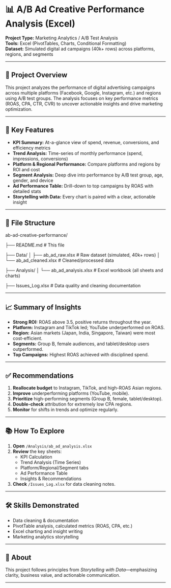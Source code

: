 # 📊 A/B Ad Creative Performance Analysis (Excel)

**Project Type:** Marketing Analytics / A/B Test Analysis  
**Tools:** Excel (PivotTables, Charts, Conditional Formatting)  
**Dataset:** Simulated digital ad campaigns (40k+ rows) across platforms, regions, and segments

---

## 📝 Project Overview

This project analyzes the performance of digital advertising campaigns across multiple platforms (Facebook, Google, Instagram, etc.) and regions using A/B test groups. The analysis focuses on key performance metrics (ROAS, CPA, CTR, CVR) to uncover actionable insights and drive marketing optimization.

---

## 🚀 Key Features

- **KPI Summary:** At-a-glance view of spend, revenue, conversions, and efficiency metrics
- **Trend Analysis:** Time-series of monthly performance (spend, impressions, conversions)
- **Platform & Regional Performance:** Compare platforms and regions by ROI and cost
- **Segment Analysis:** Deep dive into performance by A/B test group, age, gender, and device
- **Ad Performance Table:** Drill-down to top campaigns by ROAS with detailed stats
- **Storytelling with Data:** Every chart is paired with a clear, actionable insight

---

## 📂 File Structure
ab-ad-creative-performance/

├── README.md # This file

├── Data/
│ ├── ab_ad_raw.xlsx # Raw dataset (simulated, 40k+ rows)
│ └── ab_ad_cleaned.xlsx # Cleaned/processed data

├── Analysis/
│ └── ab_ad_analysis.xlsx # Excel workbook (all sheets and charts)

├── Issues_Log.xlsx # Data quality and cleaning documentation



---

## 📈 Summary of Insights

- **Strong ROI:** ROAS above 3.5, positive returns throughout the year.
- **Platform:** Instagram and TikTok led; YouTube underperformed on ROAS.
- **Region:** Asian markets (Japan, India, Singapore, Taiwan) were most cost-efficient.
- **Segments:** Group B, female audiences, and tablet/desktop users outperformed.
- **Top Campaigns:** Highest ROAS achieved with disciplined spend.

---

## ✅ Recommendations

1. **Reallocate budget** to Instagram, TikTok, and high-ROAS Asian regions.
2. **Improve** underperforming platforms (YouTube, mobile).
3. **Prioritize** high-performing segments (Group B, female, tablet/desktop).
4. **Double-check** attribution for extremely low CPA regions.
5. **Monitor** for shifts in trends and optimize regularly.

---

## 📚 How To Explore

1. **Open** `/Analysis/ab_ad_analysis.xlsx`
2. **Review** the key sheets:  
   - KPI Calculation  
   - Trend Analysis (Time Series)  
   - Platform/Regional/Segment tabs  
   - Ad Performance Table  
   - Insights & Recommendations
3. **Check** `/Issues_Log.xlsx` for data cleaning notes.

---

## 🛠️ Skills Demonstrated

- Data cleaning & documentation
- PivotTable analysis, calculated metrics (ROAS, CPA, etc.)
- Excel charting and insight writing
- Marketing analytics storytelling

---

## 📣 About

This project follows principles from *Storytelling with Data*—emphasizing clarity, business value, and actionable communication.

---

